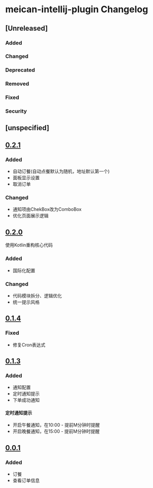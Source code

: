 <!-- Keep a Changelog guide -> https://keepachangelog.com -->

# meican-intellij-plugin Changelog

## [Unreleased]
### Added

### Changed

### Deprecated

### Removed

### Fixed

### Security
## [unspecified]

## [0.2.1](https://github.com/motui/meican-intellij-plugin/releases/tag/v0.2.1)

### Added

- 自动订餐(自动点餐默认为随机，地址默认第一个)
- 面板显示设置
- 取消订单

### Changed

- 通知项由ChekBox改为ComboBox
- 优化页面展示逻辑

## [0.2.0](https://github.com/motui/meican-intellij-plugin/releases/tag/v0.2.0)

使用Kotlin重构核心代码

### Added

- 国际化配置

### Changed

- 代码模块拆分、逻辑优化
- 统一提示风格

## [0.1.4](https://github.com/motui/meican-intellij-plugin/releases/tag/v0.1.4)

### Fixed

- 修复Cron表达式

## [0.1.3](https://github.com/motui/meican-intellij-plugin/releases/tag/v0.1.3)

### Added

- 通知配置
- 定时通知提示
- 下单成功通知

#### 定时通知提示

- 开启午餐通知，在10:00 - 提前M分钟时提醒
- 开启晚餐通知，在15:00 - 提前M分钟时提醒

## [0.0.1](https://github.com/motui/meican-intellij-plugin/releases/tag/v0.0.1)

### Added

- 订餐
- 查看订单信息
